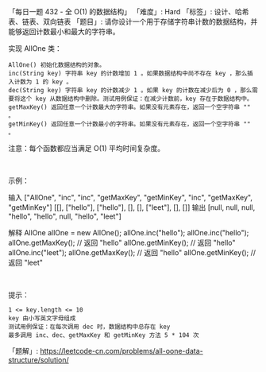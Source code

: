 「每日一题 432 - 全 O(1) 的数据结构」
「难度」: Hard
「标签」: 设计、哈希表、链表、双向链表
「题目」: 请你设计一个用于存储字符串计数的数据结构，并能够返回计数最小和最大的字符串。

实现 AllOne 类：


	AllOne() 初始化数据结构的对象。
	inc(String key) 字符串 key 的计数增加 1 。如果数据结构中尚不存在 key ，那么插入计数为 1 的 key 。
	dec(String key) 字符串 key 的计数减少 1 。如果 key 的计数在减少后为 0 ，那么需要将这个 key 从数据结构中删除。测试用例保证：在减少计数前，key 存在于数据结构中。
	getMaxKey() 返回任意一个计数最大的字符串。如果没有元素存在，返回一个空字符串 "" 。
	getMinKey() 返回任意一个计数最小的字符串。如果没有元素存在，返回一个空字符串 "" 。


注意：每个函数都应当满足 O(1) 平均时间复杂度。

 

示例：

输入
["AllOne", "inc", "inc", "getMaxKey", "getMinKey", "inc", "getMaxKey", "getMinKey"]
[[], ["hello"], ["hello"], [], [], ["leet"], [], []]
输出
[null, null, null, "hello", "hello", null, "hello", "leet"]

解释
AllOne allOne = new AllOne();
allOne.inc("hello");
allOne.inc("hello");
allOne.getMaxKey(); // 返回 "hello"
allOne.getMinKey(); // 返回 "hello"
allOne.inc("leet");
allOne.getMaxKey(); // 返回 "hello"
allOne.getMinKey(); // 返回 "leet"


 

提示：


	1 <= key.length <= 10
	key 由小写英文字母组成
	测试用例保证：在每次调用 dec 时，数据结构中总存在 key
	最多调用 inc、dec、getMaxKey 和 getMinKey 方法 5 * 104 次



「题解」: https://leetcode-cn.com/problems/all-oone-data-structure/solution/